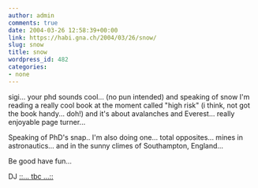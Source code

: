 ```yaml
---
author: admin
comments: true
date: 2004-03-26 12:58:39+00:00
link: https://habi.gna.ch/2004/03/26/snow/
slug: snow
title: snow
wordpress_id: 482
categories:
- none
---
```


sigi... your phd sounds cool... (no pun intended) and speaking of snow I'm reading a really cool book at the moment called "high risk" (i think, not got the book handy... doh!) and it's about avalanches and Everest... really enjoyable page turner...

Speaking of PhD's snap.. I'm also doing one... total opposites... mines in astronautics... and in the sunny climes of Southampton, England...

Be good have fun...

DJ [::... tbc ...::](http://davidjaymz.com/blog/)
